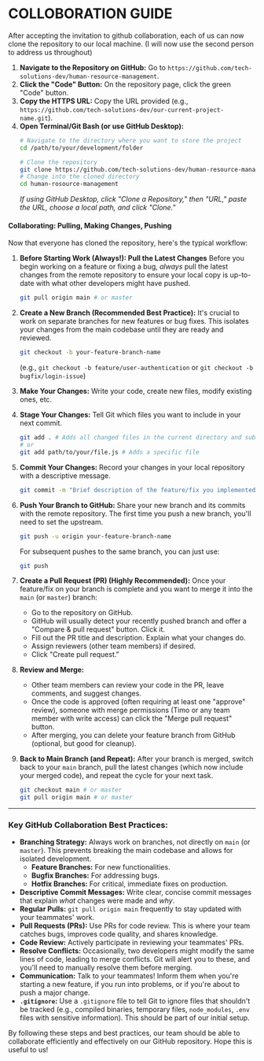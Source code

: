 # COLLOBORATION GUIDE
After accepting the invitation to github collaboration, each of us can now clone the repository to our local machine. 
(I will now use the second person to address us throughout)

1.  **Navigate to the Repository on GitHub:** Go to `https://github.com/tech-solutions-dev/human-resource-management`.
2.  **Click the "Code" Button:** On the repository page, click the green "Code" button.
3.  **Copy the HTTPS URL:** Copy the URL provided (e.g., `https://github.com/tech-solutions-dev/our-current-project-name.git`).
4.  **Open Terminal/Git Bash (or use GitHub Desktop):**
    ```bash
    # Navigate to the directory where you want to store the project
    cd /path/to/your/development/folder

    # Clone the repository
    git clone https://github.com/tech-solutions-dev/human-resource-management.git
    # Change into the cloned directory
    cd human-rosource-management
    ```
    *If using GitHub Desktop, click "Clone a Repository," then "URL," paste the URL, choose a local path, and click "Clone."*

#### **Collaborating: Pulling, Making Changes, Pushing**

Now that everyone has cloned the repository, here's the typical workflow:

1.  **Before Starting Work (Always!): Pull the Latest Changes**
    Before you begin working on a feature or fixing a bug, *always* pull the latest changes from the remote repository to ensure your local copy is up-to-date with what other developers might have pushed.
    ```bash
    git pull origin main # or master
    ```

2.  **Create a New Branch (Recommended Best Practice):**
    It's crucial to work on separate branches for new features or bug fixes. This isolates your changes from the main codebase until they are ready and reviewed.
    ```bash
    git checkout -b your-feature-branch-name
    ```
    (e.g., `git checkout -b feature/user-authentication` or `git checkout -b bugfix/login-issue`)

3.  **Make Your Changes:**
    Write your code, create new files, modify existing ones, etc.

4.  **Stage Your Changes:**
    Tell Git which files you want to include in your next commit.
    ```bash
    git add . # Adds all changed files in the current directory and subdirectories
    # or
    git add path/to/your/file.js # Adds a specific file
    ```

5.  **Commit Your Changes:**
    Record your changes in your local repository with a descriptive message.
    ```bash
    git commit -m "Brief description of the feature/fix you implemented"
    ```

6.  **Push Your Branch to GitHub:**
    Share your new branch and its commits with the remote repository. The first time you push a new branch, you'll need to set the upstream.
    ```bash
    git push -u origin your-feature-branch-name
    ```
    For subsequent pushes to the same branch, you can just use:
    ```bash
    git push
    ```

7.  **Create a Pull Request (PR) (Highly Recommended):**
    Once your feature/fix on your branch is complete and you want to merge it into the `main` (or `master`) branch:
    * Go to the repository on GitHub.
    * GitHub will usually detect your recently pushed branch and offer a "Compare & pull request" button. Click it.
    * Fill out the PR title and description. Explain what your changes do.
    * Assign reviewers (other team members) if desired.
    * Click "Create pull request."

8.  **Review and Merge:**
    * Other team members can review your code in the PR, leave comments, and suggest changes.
    * Once the code is approved (often requiring at least one "approve" review), someone with merge permissions (Timo or any team member with write access) can click the "Merge pull request" button.
    * After merging, you can delete your feature branch from GitHub (optional, but good for cleanup).

9.  **Back to Main Branch (and Repeat):**
    After your branch is merged, switch back to your `main` branch, pull the latest changes (which now include your merged code), and repeat the cycle for your next task.
    ```bash
    git checkout main # or master
    git pull origin main # or master
    ```

---

### Key GitHub Collaboration Best Practices:

* **Branching Strategy:** Always work on branches, not directly on `main` (or `master`). This prevents breaking the main codebase and allows for isolated development.
    * **Feature Branches:** For new functionalities.
    * **Bugfix Branches:** For addressing bugs.
    * **Hotfix Branches:** For critical, immediate fixes on production.
* **Descriptive Commit Messages:** Write clear, concise commit messages that explain *what* changes were made and *why*.
* **Regular Pulls:** `git pull origin main` frequently to stay updated with your teammates' work.
* **Pull Requests (PRs):** Use PRs for code review. This is where your team catches bugs, improves code quality, and shares knowledge.
* **Code Review:** Actively participate in reviewing your teammates' PRs.
* **Resolve Conflicts:** Occasionally, two developers might modify the same lines of code, leading to merge conflicts. Git will alert you to these, and you'll need to manually resolve them before merging.
* **Communication:** Talk to your teammates! Inform them when you're starting a new feature, if you run into problems, or if you're about to push a major change.
* **`.gitignore`:** Use a `.gitignore` file to tell Git to ignore files that shouldn't be tracked (e.g., compiled binaries, temporary files, `node_modules`, `.env` files with sensitive information). This should be part of our initial setup.

By following these steps and best practices, our team should be able to collaborate efficiently and effectively on our GitHub repository. Hope this is useful to us!
